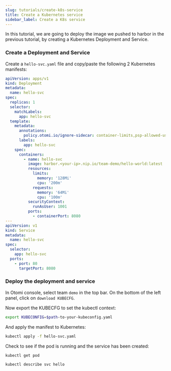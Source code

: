 ```yaml
---
slug: tutorials/create-k8s-service
title: Create a Kubernetes service
sidebar_label: Create a K8s service
---
```


In this tutorial, we are going to deploy the image we pushed to harbor in the previous tutorial, by creating a Kubernetes Deployment and Service.

### Create a Deployment and Service

Create a `hello-svc.yaml` file and copy/paste the following 2 Kubernetes manifests:

```yaml
apiVersion: apps/v1
kind: Deployment
metadata:
  name: hello-svc
spec:
  replicas: 1
  selector:
    matchLabels:
      app: hello-svc
  template:
    metadata:
      annotations:
        policy.otomi.io/ignore-sidecar: container-limits,psp-allowed-users
      labels:
        app: hello-svc
    spec:
      containers:
        - name: hello-svc
          image: harbor.<your-ip>.nip.io/team-demo/hello-world:latest
          resources:
            limits:
              memory: '128Mi'
              cpu: '200m'
            requests:
              memory: '64Mi'
              cpu: '100m'
          securityContext:
            runAsUser: 1001
          ports:
            - containerPort: 8080
---
apiVersion: v1
kind: Service
metadata:
  name: hello-svc
spec:
  selector:
    app: hello-svc
  ports:
    - port: 80
      targetPort: 8080
```

### Deploy the deployment and service

In Otomi console, select team `demo` in the top bar. On the bottom of the left panel, click on `download KUBECFG`.

Now export the KUBECFG to set the kubectl context:

```bash
export KUBECONFIG=$path-to-your-kubeconfig.yaml
```

And apply the manifest to Kubernetes:

```bash
kubectl apply -f hello-svc.yaml
```

Check to see if the pod is running and the service has been created:

```bash
kubectl get pod
```

```bash
kubectl describe svc hello
```

